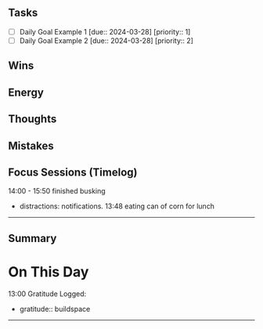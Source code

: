 ## Tasks
- [ ] Daily Goal Example 1 [due:: 2024-03-28] [priority:: 1]
- [ ] Daily Goal Example 2 [due:: 2024-03-28] [priority:: 2]

## Wins

## Energy

## Thoughts

## Mistakes

## Focus Sessions (Timelog)
14:00 - 15:50 finished busking 
- distractions: notifications. 
13:48 eating can of corn for lunch
--------------------

## Summary

# On This Day
13:00 Gratitude Logged: 
 - gratitude:: buildspace 
 --------------------
